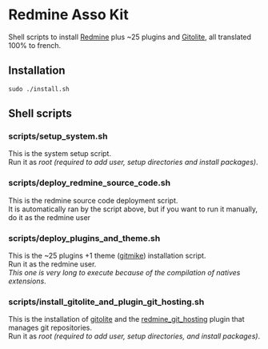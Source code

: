 # Redmine Asso Kit

Shell scripts to install [Redmine](http://www.redmine.org/) plus ~25 plugins and [Gitolite](https://github.com/sitaramc/gitolite), all translated 100% to french.

## Installation

	sudo ./install.sh

## Shell scripts

### scripts/setup_system.sh

This is the system setup script.  
Run it as *root* _(required to add user, setup directories and install packages)_.

### scripts/deploy_redmine_source_code.sh

This is the redmine source code deployment script.  
It is automatically ran by the script above, but if you want to run it manually, do it as the redmine user

### scripts/deploy_plugins_and_theme.sh

This is the ~25 plugins +1 theme ([gitmike](https://github.com/makotokw/redmine-theme-gitmike)) installation script.  
Run it as the redmine user.  
_This one is very long to execute because of the compilation of natives extensions_.

### scripts/install_gitolite_and_plugin_git_hosting.sh

This is the installation of [gitolite](https://github.com/sitaramc/gitolite) and the [redmine_git_hosting](http://redmine-git-hosting.io/) plugin that manages git repositories.  
Run it as *root* _(required to add user, setup directories, and install packages)_.

